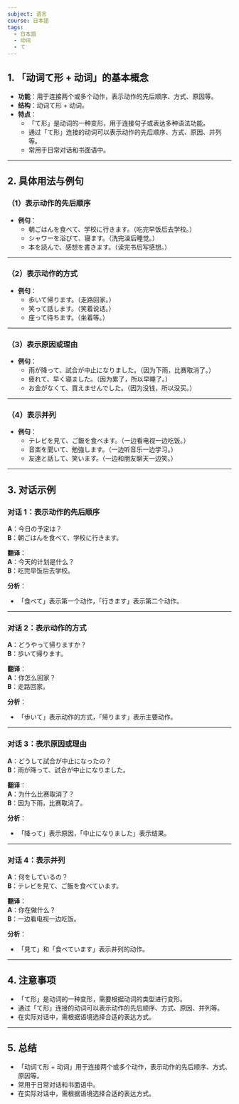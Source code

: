 ```yaml
---
subject: 语言
course: 日本語
tags:
  - 日本語
  - 动词
  - て
---
```


## 1. **「动词て形 + 动词」的基本概念**

- **功能**：用于连接两个或多个动作，表示动作的先后顺序、方式、原因等。
- **结构**：动词て形 + 动词。
- **特点**：
  - 「て形」是动词的一种变形，用于连接句子或表达多种语法功能。
  - 通过「て形」连接的动词可以表示动作的先后顺序、方式、原因、并列等。
  - 常用于日常对话和书面语中。

---

## 2. **具体用法与例句**

### （1）**表示动作的先后顺序**
- **例句**：
  - 朝ごはんを食べて、学校に行きます。（吃完早饭后去学校。）
  - シャワーを浴びて、寝ます。（洗完澡后睡觉。）
  - 本を読んで、感想を書きます。（读完书后写感想。）

---

### （2）**表示动作的方式**
- **例句**：
  - 歩いて帰ります。（走路回家。）
  - 笑って話します。（笑着说话。）
  - 座って待ちます。（坐着等。）

---

### （3）**表示原因或理由**
- **例句**：
  - 雨が降って、試合が中止になりました。（因为下雨，比赛取消了。）
  - 疲れて、早く寝ました。（因为累了，所以早睡了。）
  - お金がなくて、買えませんでした。（因为没钱，所以没买。）

---

### （4）**表示并列**
- **例句**：
  - テレビを見て、ご飯を食べます。（一边看电视一边吃饭。）
  - 音楽を聞いて、勉強します。（一边听音乐一边学习。）
  - 友達と話して、笑います。（一边和朋友聊天一边笑。）

---

## 3. **对话示例**

### 对话 1：表示动作的先后顺序
**A**：今日の予定は？  
**B**：朝ごはんを食べて、学校に行きます。

**翻译**：  
**A**：今天的计划是什么？  
**B**：吃完早饭后去学校。

**分析**：
- 「食べて」表示第一个动作，「行きます」表示第二个动作。

---

### 对话 2：表示动作的方式
**A**：どうやって帰りますか？  
**B**：歩いて帰ります。

**翻译**：  
**A**：你怎么回家？  
**B**：走路回家。

**分析**：
- 「歩いて」表示动作的方式，「帰ります」表示主要动作。

---

### 对话 3：表示原因或理由
**A**：どうして試合が中止になったの？  
**B**：雨が降って、試合が中止になりました。

**翻译**：  
**A**：为什么比赛取消了？  
**B**：因为下雨，比赛取消了。

**分析**：
- 「降って」表示原因，「中止になりました」表示结果。

---

### 对话 4：表示并列
**A**：何をしているの？  
**B**：テレビを見て、ご飯を食べています。

**翻译**：  
**A**：你在做什么？  
**B**：一边看电视一边吃饭。

**分析**：
- 「見て」和「食べています」表示并列的动作。

---

## 4. **注意事项**
- 「て形」是动词的一种变形，需要根据动词的类型进行变形。
- 通过「て形」连接的动词可以表示动作的先后顺序、方式、原因、并列等。
- 在实际对话中，需根据语境选择合适的表达方式。

---

## 5. **总结**
- 「动词て形 + 动词」用于连接两个或多个动作，表示动作的先后顺序、方式、原因等。
- 常用于日常对话和书面语中。
- 在实际对话中，需根据语境选择合适的表达方式。